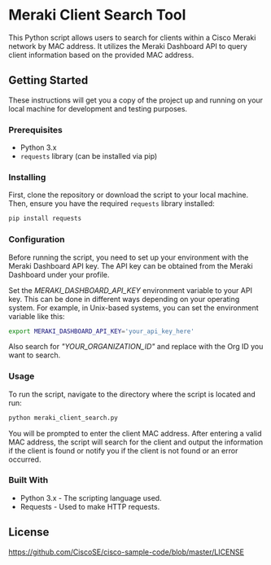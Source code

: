 # Meraki Client Search Tool

This Python script allows users to search for clients within a Cisco Meraki network by MAC address. It utilizes the Meraki Dashboard API to query client information based on the provided MAC address. 

## Getting Started

These instructions will get you a copy of the project up and running on your local machine for development and testing purposes.

### Prerequisites

- Python 3.x
- `requests` library (can be installed via pip)

### Installing

First, clone the repository or download the script to your local machine. Then, ensure you have the required `requests` library installed:

```bash
pip install requests
```

### Configuration
Before running the script, you need to set up your environment with the Meraki Dashboard API key. The API key can be obtained from the Meraki Dashboard under your profile.

Set the *MERAKI_DASHBOARD_API_KEY* environment variable to your API key. This can be done in different ways depending on your operating system. For example, in Unix-based systems, you can set the environment variable like this:

```bash
export MERAKI_DASHBOARD_API_KEY='your_api_key_here'
```

Also search for *"YOUR_ORGANIZATION_ID"* and replace with the Org ID you want to search.

### Usage
To run the script, navigate to the directory where the script is located and run:

```bash
python meraki_client_search.py
```

You will be prompted to enter the client MAC address. After entering a valid MAC address, the script will search for the client and output the information if the client is found or notify you if the client is not found or an error occurred.

### Built With
* Python 3.x - The scripting language used.
* Requests - Used to make HTTP requests.

## License
https://github.com/CiscoSE/cisco-sample-code/blob/master/LICENSE
